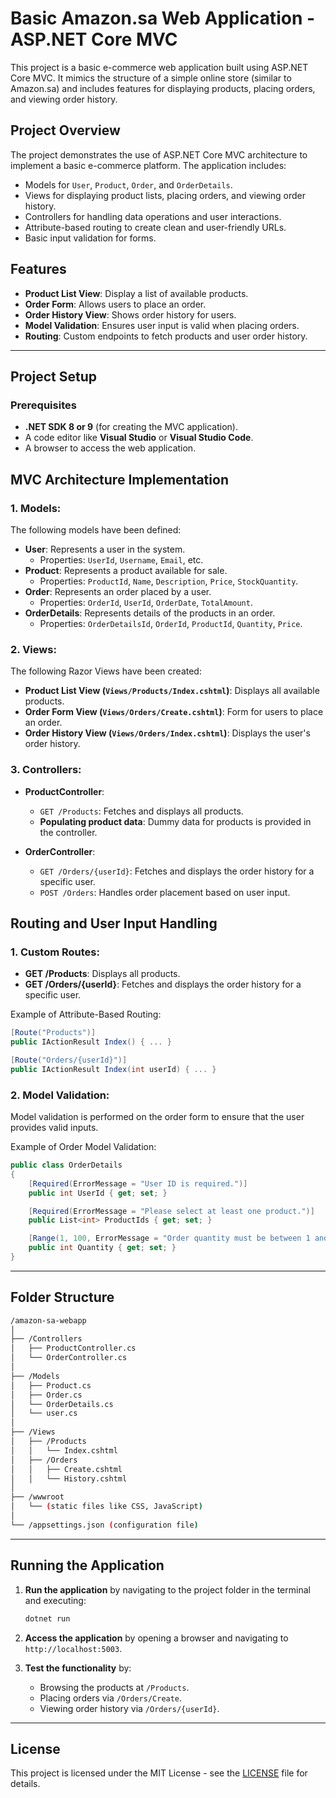 # Basic Amazon.sa Web Application - ASP.NET Core MVC

This project is a basic e-commerce web application built using ASP.NET Core MVC. It mimics the structure of a simple online store (similar to Amazon.sa) and includes features for displaying products, placing orders, and viewing order history.

## Project Overview

The project demonstrates the use of ASP.NET Core MVC architecture to implement a basic e-commerce platform. The application includes:
- Models for `User`, `Product`, `Order`, and `OrderDetails`.
- Views for displaying product lists, placing orders, and viewing order history.
- Controllers for handling data operations and user interactions.
- Attribute-based routing to create clean and user-friendly URLs.
- Basic input validation for forms.

## Features
- **Product List View**: Display a list of available products.
- **Order Form**: Allows users to place an order.
- **Order History View**: Shows order history for users.
- **Model Validation**: Ensures user input is valid when placing orders.
- **Routing**: Custom endpoints to fetch products and user order history.

---

## Project Setup

### Prerequisites

- **.NET SDK 8 or 9** (for creating the MVC application).
- A code editor like **Visual Studio** or **Visual Studio Code**.
- A browser to access the web application.

## MVC Architecture Implementation

### 1. **Models**:
The following models have been defined:

- **User**: Represents a user in the system.
    - Properties: `UserId`, `Username`, `Email`, etc.
- **Product**: Represents a product available for sale.
    - Properties: `ProductId`, `Name`, `Description`, `Price`, `StockQuantity`.
- **Order**: Represents an order placed by a user.
    - Properties: `OrderId`, `UserId`, `OrderDate`, `TotalAmount`.
- **OrderDetails**: Represents details of the products in an order.
    - Properties: `OrderDetailsId`, `OrderId`, `ProductId`, `Quantity`, `Price`.

### 2. **Views**:
The following Razor Views have been created:

- **Product List View (`Views/Products/Index.cshtml`)**: Displays all available products.
- **Order Form View (`Views/Orders/Create.cshtml`)**: Form for users to place an order.
- **Order History View (`Views/Orders/Index.cshtml`)**: Displays the user's order history.

### 3. **Controllers**:
- **ProductController**:
    - `GET /Products`: Fetches and displays all products.
    - **Populating product data**: Dummy data for products is provided in the controller.
  
- **OrderController**:
    - `GET /Orders/{userId}`: Fetches and displays the order history for a specific user.
    - `POST /Orders`: Handles order placement based on user input.


## Routing and User Input Handling

### 1. **Custom Routes**:
- **GET /Products**: Displays all products.
- **GET /Orders/{userId}**: Fetches and displays the order history for a specific user.

Example of Attribute-Based Routing:
```csharp
[Route("Products")]
public IActionResult Index() { ... }

[Route("Orders/{userId}")]
public IActionResult Index(int userId) { ... }
```

### 2. **Model Validation**:
Model validation is performed on the order form to ensure that the user provides valid inputs.

Example of Order Model Validation:
```csharp
public class OrderDetails
{
    [Required(ErrorMessage = "User ID is required.")]
    public int UserId { get; set; }

    [Required(ErrorMessage = "Please select at least one product.")]
    public List<int> ProductIds { get; set; }

    [Range(1, 100, ErrorMessage = "Order quantity must be between 1 and 100.")]
    public int Quantity { get; set; }
}
```

---

## Folder Structure

```bash
/amazon-sa-webapp
│
├── /Controllers
│   ├── ProductController.cs
│   └── OrderController.cs
│
├── /Models
│   ├── Product.cs
│   ├── Order.cs
│   └── OrderDetails.cs
│   └── user.cs
│
├── /Views
│   ├── /Products
│   │   └── Index.cshtml
│   ├── /Orders
│   │   ├── Create.cshtml
│   │   └── History.cshtml
│
├── /wwwroot
│   └── (static files like CSS, JavaScript)
│
└── /appsettings.json (configuration file)
```

---

## Running the Application

1. **Run the application** by navigating to the project folder in the terminal and executing:
   ```bash
   dotnet run
   ```

2. **Access the application** by opening a browser and navigating to `http://localhost:5003`.

3. **Test the functionality** by:
   - Browsing the products at `/Products`.
   - Placing orders via `/Orders/Create`.
   - Viewing order history via `/Orders/{userId}`.

---

## License

This project is licensed under the MIT License - see the [LICENSE](LICENSE) file for details.
